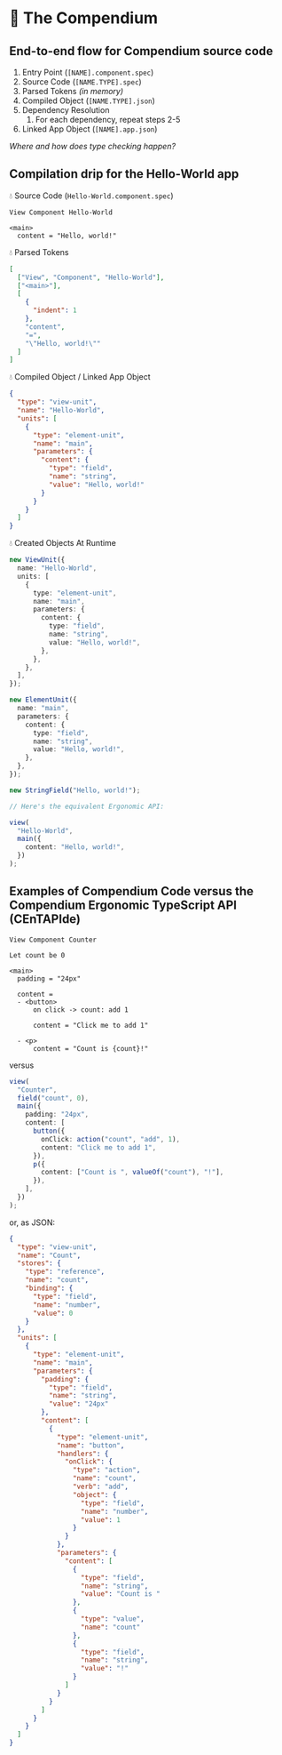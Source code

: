 # 📗 The Compendium

## End-to-end flow for Compendium source code

1. Entry Point (`[NAME].component.spec`)
1. Source Code (`[NAME.TYPE].spec`)
1. Parsed Tokens _(in memory)_
1. Compiled Object (`[NAME.TYPE].json`)
1. Dependency Resolution
   1. For each dependency, repeat steps 2-5
1. Linked App Object (`[NAME].app.json`)

_Where and how does type checking happen?_

## Compilation drip for the Hello-World app

💧 Source Code (`Hello-World.component.spec`)

```
View Component Hello-World

<main>
  content = "Hello, world!"

```

💧 Parsed Tokens

```json
[
  ["View", "Component", "Hello-World"],
  ["<main>"],
  [
    {
      "indent": 1
    },
    "content",
    "=",
    "\"Hello, world!\""
  ]
]
```

💧 Compiled Object / Linked App Object

```json
{
  "type": "view-unit",
  "name": "Hello-World",
  "units": [
    {
      "type": "element-unit",
      "name": "main",
      "parameters": {
        "content": {
          "type": "field",
          "name": "string",
          "value": "Hello, world!"
        }
      }
    }
  ]
}
```

💧 Created Objects At Runtime

```ts
new ViewUnit({
  name: "Hello-World",
  units: [
    {
      type: "element-unit",
      name: "main",
      parameters: {
        content: {
          type: "field",
          name: "string",
          value: "Hello, world!",
        },
      },
    },
  ],
});

new ElementUnit({
  name: "main",
  parameters: {
    content: {
      type: "field",
      name: "string",
      value: "Hello, world!",
    },
  },
});

new StringField("Hello, world!");

// Here's the equivalent Ergonomic API:

view(
  "Hello-World",
  main({
    content: "Hello, world!",
  })
);
```

## Examples of Compendium Code versus the Compendium Ergonomic TypeScript API (CEnTAPIde)

```
View Component Counter

Let count be 0

<main>
  padding = "24px"

  content =
  - <button>
      on click -> count: add 1

      content = "Click me to add 1"

  - <p>
      content = "Count is {count}!"

```

versus

```ts
view(
  "Counter",
  field("count", 0),
  main({
    padding: "24px",
    content: [
      button({
        onClick: action("count", "add", 1),
        content: "Click me to add 1",
      }),
      p({
        content: ["Count is ", valueOf("count"), "!"],
      }),
    ],
  })
);
```

or, as JSON:

```json
{
  "type": "view-unit",
  "name": "Count",
  "stores": {
    "type": "reference",
    "name": "count",
    "binding": {
      "type": "field",
      "name": "number",
      "value": 0
    }
  },
  "units": [
    {
      "type": "element-unit",
      "name": "main",
      "parameters": {
        "padding": {
          "type": "field",
          "name": "string",
          "value": "24px"
        },
        "content": [
          {
            "type": "element-unit",
            "name": "button",
            "handlers": {
              "onClick": {
                "type": "action",
                "name": "count",
                "verb": "add",
                "object": {
                  "type": "field",
                  "name": "number",
                  "value": 1
                }
              }
            },
            "parameters": {
              "content": [
                {
                  "type": "field",
                  "name": "string",
                  "value": "Count is "
                },
                {
                  "type": "value",
                  "name": "count"
                },
                {
                  "type": "field",
                  "name": "string",
                  "value": "!"
                }
              ]
            }
          }
        ]
      }
    }
  ]
}
```
